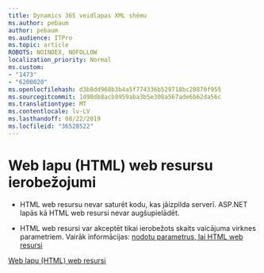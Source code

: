 ```yaml
---
title: Dynamics 365 veidlapas XML shēmu
ms.author: pebaum
author: pebaum
ms.audience: ITPro
ms.topic: article
ROBOTS: NOINDEX, NOFOLLOW
localization_priority: Normal
ms.custom:
- "1473"
- "6200020"
ms.openlocfilehash: d3b8dd968b3b4a5f774336b529718bc20870f955
ms.sourcegitcommit: 1d98db8acb9959aba3b5e308a567ade6b62da56c
ms.translationtype: MT
ms.contentlocale: lv-LV
ms.lasthandoff: 08/22/2019
ms.locfileid: "36528522"
---
```

# <a name="webpage-html-web-resources-limitations"></a>Web lapu (HTML) web resursu ierobežojumi

* HTML web resursu nevar saturēt kodu, kas jāizpilda serverī. ASP.NET lapās kā HTML web resursi nevar augšupielādēt.

* HTML web resursi var akceptēt tikai ierobežots skaits vaicājuma virknes parametriem. Vairāk informācijas: [nodotu parametrus, lai HTML web resursi](https://docs.microsoft.com/dynamics365/customer-engagement/developer/webpage-html-web-resources#BKMK_PassingParametersToWebResources)

[Web lapu (HTML) web resursi](https://docs.microsoft.com/dynamics365/customer-engagement/developer/webpage-html-web-resources)
